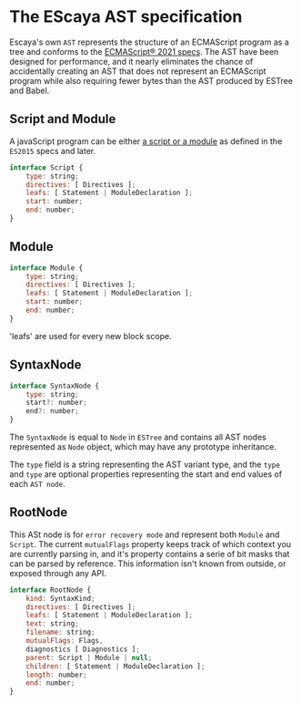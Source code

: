 # The EScaya AST specification

Escaya's own `AST` represents the structure of an ECMAScript program as a tree and conforms to the [ECMAScript® 2021 specs](https://tc39.es/ecma262/index.html). The AST have been designed for performance, and it nearly eliminates the chance of accidentally creating an AST that does not represent an ECMAScript program while also requiring fewer bytes than the AST produced by ESTree and Babel.

## Script and Module

 A javaScript program can be either [a script or a module](https://tc39.github.io/ecma262/index.html#sec-ecmascript-language-scripts-and-modules) as
 defined in the `ES2015` specs and later.


```js
interface Script {
    type: string;
    directives: [ Directives ];
    leafs: [ Statement | ModuleDeclaration ];
    start: number;
    end: number;
}
```

## Module

```js
interface Module {
    type: string;
    directives: [ Directives ];
    leafs: [ Statement | ModuleDeclaration ];
    start: number;
    end: number;
}
```

'leafs' are used for every new block scope.

## SyntaxNode

```js
interface SyntaxNode {
    type: string;
    start?: number;
    end?: number;
}
```

The `SyntaxNode` is equal to `Node` in `ESTree` and contains all AST nodes represented as
`Node` object, which may have any prototype inheritance.

The `type` field is a string representing the AST variant type, and the `type` and `type`
are optional properties representing the start and end values of each `AST node`.


## RootNode

This ASt node is for `error recovery mode` and represent both `Module` and `Script`.
The current `mutualFlags` property keeps track of which context you are currently parsing in,
and it's property contains a serie of bit masks that can be parsed by reference. This
information isn't known from outside, or exposed through any API.

```js
interface RootNode {
    kind: SyntaxKind;
    directives: [ Directives ];
    leafs: [ Statement | ModuleDeclaration ];
    text: string;
    filename: string;
    mutualFlags: Flags,
    diagnostics [ Diagnostics ];
    parent: Script | Module | null;
    children: [ Statement | ModuleDeclaration ];
    length: number;
    end: number;
}
```
